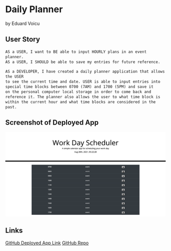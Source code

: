 # Daily Planner
by Eduard Voicu

## User Story
```
AS a USER, I want to BE able to input HOURLY plans in an event planner.
AS a USER, I SHOULD be able to save my entries for future reference.

```
```
AS a DEVELOPER, I have created a daily planner application that allows the USER
to see the current time and date. USER is able to input entries into special time blocks between 0700 (7AM) and 1700 (5PM) and save it
on the personal computer local storage in order to come back and reference it. The planner also allows the user to what time block is within the current hour and what time blocks are considered in the past.
```

## Screenshot of Deployed App
![Screenshot](assets/daily_planner_deployed_application.png)

## Links
[GitHub Deployed App Link](https://eduardvoicu.github.io/daily-planner/)
[GitHub Repo](https://github.com/eduardvoicu/daily-planner)